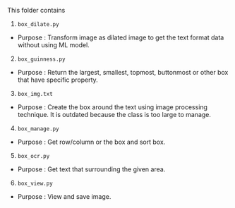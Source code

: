 This folder contains
1.  `box_dilate.py`
-	Purpose : Transform image as dilated image to get the text format data without using ML model.
2.  `box_guinness.py`
-	Purpose : Return the largest, smallest, topmost, buttonmost or other box that have specific property.
3.  `box_img.txt`
-   Purpose : Create the box around the text using image processing technique. It is outdated because the class is too large to manage.
4.  `box_manage.py`
-	Purpose : Get row/column or the box and sort box.
5.  `box_ocr.py`
-	Purpose : Get text that surrounding the given area.
6.  `box_view.py`
-	Purpose : View and save image.
